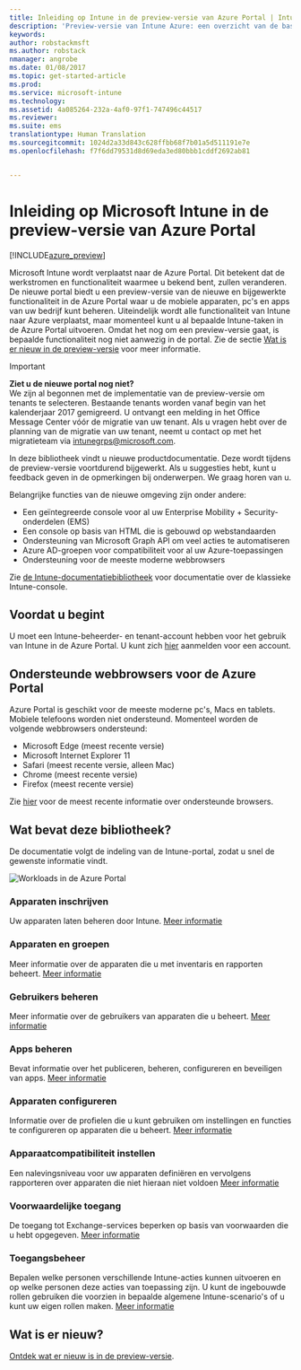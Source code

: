 ```yaml
---
title: Inleiding op Intune in de preview-versie van Azure Portal | Intune Azure Preview | Microsoft Docs
description: 'Preview-versie van Intune Azure: een overzicht van de basisbeginselen van Intune in de preview-versie van Azure Portal en hoe u hiermee uw apparaten kunt beheren.'
keywords: 
author: robstackmsft
ms.author: robstack
nmanager: angrobe
ms.date: 01/08/2017
ms.topic: get-started-article
ms.prod: 
ms.service: microsoft-intune
ms.technology: 
ms.assetid: 4a085264-232a-4af0-97f1-747496c44517
ms.reviewer: 
ms.suite: ems
translationtype: Human Translation
ms.sourcegitcommit: 1024d2a33d843c628ffbb68f7b01a5d511191e7e
ms.openlocfilehash: f7f6dd79531d8d69eda3ed80bbb1cddf2692ab81


---
```



# <a name="introduction-to-microsoft-intune-in-the-azure-portal-preview"></a>Inleiding op Microsoft Intune in de preview-versie van Azure Portal


[!INCLUDE[azure_preview](../includes/azure_preview.md)]

Microsoft Intune wordt verplaatst naar de Azure Portal. Dit betekent dat de werkstromen en functionaliteit waarmee u bekend bent, zullen veranderen.
De nieuwe portal biedt u een preview-versie van de nieuwe en bijgewerkte functionaliteit in de Azure Portal waar u de mobiele apparaten, pc's en apps van uw bedrijf kunt beheren.
Uiteindelijk wordt alle functionaliteit van Intune naar Azure verplaatst, maar momenteel kunt u al bepaalde Intune-taken in de Azure Portal uitvoeren. Omdat het nog om een preview-versie gaat, is bepaalde functionaliteit nog niet aanwezig in de portal. Zie de sectie [Wat is er nieuw in de preview-versie](#what's-new-in-the-preview) voor meer informatie.

> [!IMPORTANT]
> **Ziet u de nieuwe portal nog niet?**<br>
> We zijn al begonnen met de implementatie van de preview-versie om tenants te selecteren. Bestaande tenants worden vanaf begin van het kalenderjaar 2017 gemigreerd. U ontvangt een melding in het Office Message Center vóór de migratie van uw tenant. Als u vragen hebt over de planning van de migratie van uw tenant, neemt u contact op met het migratieteam via [intunegrps@microsoft.com](mailto:intunegrps@microsoft.com).


In deze bibliotheek vindt u nieuwe productdocumentatie. Deze wordt tijdens de preview-versie voortdurend bijgewerkt. Als u suggesties hebt, kunt u feedback geven in de opmerkingen bij onderwerpen. We graag horen van u.

<!--- You can view the new Intune technical preview console in Azure at [portal.azure.com]. --->

Belangrijke functies van de nieuwe omgeving zijn onder andere:

- Een geïntegreerde console voor al uw Enterprise Mobility + Security-onderdelen (EMS)
- Een console op basis van HTML die is gebouwd op webstandaarden
- Ondersteuning van Microsoft Graph API om veel acties te automatiseren
- Azure AD-groepen voor compatibiliteit voor al uw Azure-toepassingen
- Ondersteuning voor de meeste moderne webbrowsers

Zie [de Intune-documentatiebibliotheek](https://docs.microsoft.com/en-us/intune/) voor documentatie over de klassieke Intune-console.

## <a name="before-you-start"></a>Voordat u begint

U moet een Intune-beheerder- en tenant-account hebben voor het gebruik van Intune in de Azure Portal. U kunt zich [hier](https://portal.office.com/Signup/Signup.aspx?OfferId=40BE278A-DFD1-470a-9EF7-9F2596EA7FF9&dl=INTUNE_A&ali=1#0%20) aanmelden voor een account.

## <a name="supported-web-browsers-for-the-azure-portal"></a>Ondersteunde webbrowsers voor de Azure Portal

Azure Portal is geschikt voor de meeste moderne pc's, Macs en tablets. Mobiele telefoons worden niet ondersteund.
Momenteel worden de volgende webbrowsers ondersteund:

- Microsoft Edge (meest recente versie)
- Microsoft Internet Explorer 11
- Safari (meest recente versie, alleen Mac)
- Chrome (meest recente versie)
- Firefox (meest recente versie)

Zie [hier](https://docs.microsoft.com/azure/azure-preview-portal-supported-browsers-devices) voor de meest recente informatie over ondersteunde browsers.

## <a name="whats-in-this-library"></a>Wat bevat deze bibliotheek?

De documentatie volgt de indeling van de Intune-portal, zodat u snel de gewenste informatie vindt.

![Workloads in de Azure Portal](./media/azure-portal-workloads.png)

<!--- ### Plan and design
Information to help you plan and design your Intune environment.
[Read more](/intune-azure/plan-and-design/get-started) --->
### <a name="enroll-devices"></a>Apparaten inschrijven
Uw apparaten laten beheren door Intune.
[Meer informatie](/intune-azure/enroll-devices/what-is)
### <a name="devices--groups"></a>Apparaten en groepen
Meer informatie over de apparaten die u met inventaris en rapporten beheert.
[Meer informatie](/intune-azure/manage-devices/what-is)
### <a name="manage-users"></a>Gebruikers beheren
Meer informatie over de gebruikers van apparaten die u beheert.
[Meer informatie](/intune-azure/manage-users/what-is)
### <a name="manage-apps"></a>Apps beheren
Bevat informatie over het publiceren, beheren, configureren en beveiligen van apps.
[Meer informatie](/intune-azure/manage-apps/what-is-app-management)
### <a name="configure-devices"></a>Apparaten configureren
Informatie over de profielen die u kunt gebruiken om instellingen en functies te configureren op apparaten die u beheert.
[Meer informatie](/intune-azure/configure-devices/what-are-device-profiles)
### <a name="set-device-compliance"></a>Apparaatcompatibiliteit instellen
Een nalevingsniveau voor uw apparaten definiëren en vervolgens rapporteren over apparaten die niet hieraan niet voldoen [Meer informatie](/intune-azure/set-device-compliance/what-is-device-compliance)
### <a name="conditional-access"></a>Voorwaardelijke toegang
De toegang tot Exchange-services beperken op basis van voorwaarden die u hebt opgegeven.
[Meer informatie](/intune-azure/conditional-access/what-is-conditional-access)
### <a name="access-control"></a>Toegangsbeheer
Bepalen welke personen verschillende Intune-acties kunnen uitvoeren en op welke personen deze acties van toepassing zijn. U kunt de ingebouwde rollen gebruiken die voorzien in bepaalde algemene Intune-scenario's of u kunt uw eigen rollen maken.
[Meer informatie](/intune-azure/access-control/role-based-access-control)


## <a name="whats-new"></a>Wat is er nieuw?

[Ontdek wat er nieuw is in de preview-versie](/intune-azure/introduction/whats-new).


<!--HONumber=Feb17_HO1-->


